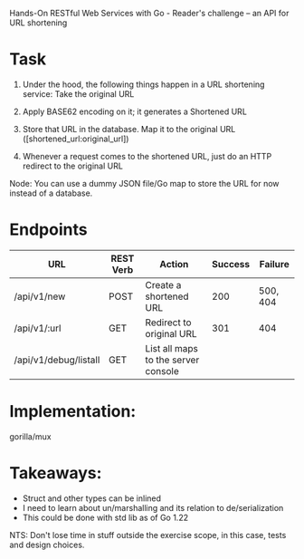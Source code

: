 Hands-On RESTful Web Services with Go - Reader's challenge – an API for URL shortening

# Task

1. Under the hood, the following things happen in a URL shortening service:
Take the original URL

2. Apply BASE62 encoding on it; it generates a Shortened URL

3. Store that URL in the database. Map it to the original URL ([shortened_url:original_url])

4. Whenever a request comes to the shortened URL, just do an HTTP redirect to the original URL

Node: You can use a dummy JSON file/Go map to store the URL for now instead of a database.


# Endpoints 

| URL                   | REST Verb | Action                              | Success | Failure  |
| --------------------- | --------- | ----------------------------------- | ------- | -------- |
| /api/v1/new           | POST      | Create a shortened URL              | 200     | 500, 404 |
| /api/v1/:url          | GET       | Redirect to original URL            | 301     | 404      |
| /api/v1/debug/listall | GET       | List all maps to the server console |         |          |


# Implementation:

gorilla/mux

# Takeaways:

- Struct and other types can be inlined
- I need to learn about un/marshalling and its relation to de/serialization
- This could be done with std lib as of Go 1.22

NTS: Don't lose time in stuff outside the exercise scope, in this case, tests and design choices.
